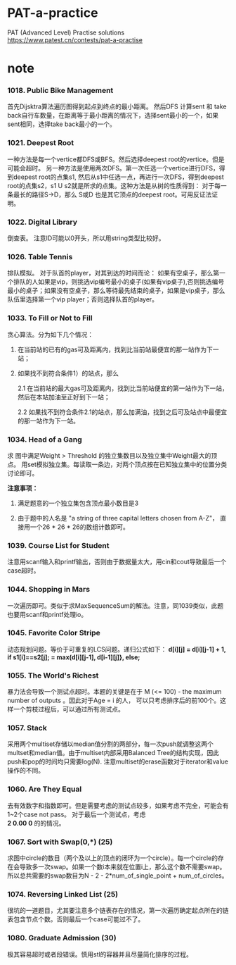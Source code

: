 # PAT-a-practice
PAT (Advanced Level) Practise solutions
https://www.patest.cn/contests/pat-a-practise

# note #
### 1018. Public Bike Management ###

首先Dijsktra算法遍历图得到起点到终点的最小距离。
然后DFS 计算sent 和 take back自行车数量，在距离等于最小距离的情况下，选择sent最小的一个，如果sent相同，选择take back最小的一个。



### 1021. Deepest Root  ###
一种方法是每一个vertice都DFS或BFS。然后选择deepest root的vertice。但是可能会超时。
另一种方法是使用两次DFS。第一次任选一个vertice进行DFS，得到deepest root的点集s1, 然后从s1中任选一点，再进行一次DFS，得到deepest root的点集s2，s1 U s2就是所求的点集。这种方法是从树的性质得到：
对于每一条最长的路径S->D，那么 S或D 也是其它顶点的deepest root。可用反证法证明。

### 1022. Digital Library ###
倒查表。 注意ID可能以0开头，所以用string类型比较好。

###  1026. Table Tennis ###
排队模拟。
对于队首的player，对其到达的时间而论：
如果有空桌子，那么第一个排队的人如果是vip，则挑选vip编号最小的桌子(如果有vip桌子),否则挑选编号最小的桌子；如果没有空桌子，那么等待最先结束的桌子，如果是vip桌子，那么队伍里选择第一个vip player；否则选择队首的player。

### 1033.  To Fill or Not to Fill ###
贪心算法。分为如下几个情况：

1. 在当前站的已有的gas可及距离内，找到比当前站最便宜的那一站作为下一站；
2. 如果找不到符合条件1）的站点，那么

     2.1 在当前站的最大gas可及距离内，找到比当前站便宜的第一站作为下一站，然后在本站加油至正好到下一站；

     2.2 如果找不到符合条件2.1的站点，那么加满油，找到之后可及站点中最便宜的那一站作为下一站。


### 1034. Head of a Gang  ###
求 图中满足Weight > Threshold 的独立集数目以及独立集中Weight最大的顶点。
用set模拟独立集。每读取一条边，对两个顶点按在已知独立集中的位置分类讨论即可。

**注意事项：**

1.  满足题意的一个独立集包含顶点最小数目是3

2.  由于题中的人名是 "a string of three capital letters chosen from A-Z"， 直接用一个26 * 26 * 26的数组计数即可。

### 1039. Course List for Student ###
注意用scanf输入和printf输出，否则由于数据量太大，用cin和cout导致最后一个case超时。

### 1044. Shopping in Mars ###
一次遍历即可。类似于求MaxSequenceSum的解法。注意，同1039类似，此题也要用scanf和printf处理io。

### 1045. Favorite Color Stripe ###
动态规划问题。等价于可重复的LCS问题。递归公式如下：
**d[i][j] = d[i][j-1] + 1, if s1[i]==s2[j];
     = max(d[i][j-1], d[i-1][j]}, else;**

### 1055. The World's Richest ###
暴力法会导致一个测试点超时。本题的关键是在于  M (<= 100) - the maximum number of outputs 。因此对于Age = i 的人， 可以只考虑排序后的前100个。这样一个剪枝过程后，可以通过所有测试点。

### 1057. Stack ###
采用两个multiset存储以median值分割的两部分，每一次push就调整这两个multset和median值。由于multiset内部采用Balanced Tree的结构实现，因此push和pop的时间均只需要log(N).
注意multiset的erase函数对于iterator和value操作的不同。

### 1060. Are They Equal  ###
去有效数字和指数即可。但是需要考虑的测试点较多，如果考虑不完全，可能会有1~2个case not pass。
对于最后一个测试点，考虑  
	**2 0.00 0** 
的的情况。

### 1067. Sort with Swap(0,*) (25)  ###
求图中circle的数目（两个及以上的顶点的闭环为一个circle）。每一个circle的存在会导致多一次swap。如果一个数i本来就在位置i上，那么这个数不需要swap。所以总共需要的swap数目为N - 2 - 2*num_of_single_point + num_of_circles。

### 1074. Reversing Linked List (25) ###
很坑的一道题目，尤其要注意多个链表存在的情况，第一次遍历确定起点所在的链表包含节点个数。否则最后一个case可能过不了。

### 1080. Graduate Admission (30) ###
极其容易超时或者段错误。慎用stl的容器并且尽量简化排序的过程。